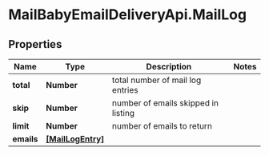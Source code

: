 # MailBabyEmailDeliveryApi.MailLog

## Properties
Name | Type | Description | Notes
------------ | ------------- | ------------- | -------------
**total** | **Number** | total number of mail log entries | 
**skip** | **Number** | number of emails skipped in listing | 
**limit** | **Number** | number of emails to return | 
**emails** | [**[MailLogEntry]**](MailLogEntry.md) |  | 
